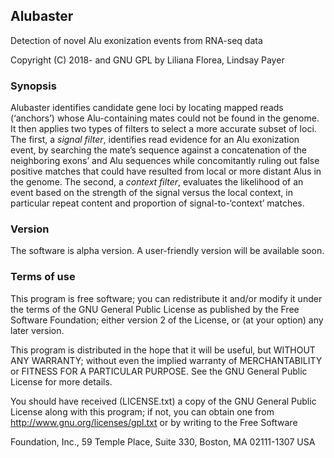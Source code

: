 ## Alubaster
Detection of novel Alu exonization events from RNA-seq data

Copyright (C) 2018- and GNU GPL by Liliana Florea, Lindsay Payer

### Synopsis
Alubaster identifies candidate gene loci by locating mapped reads (‘anchors’) whose Alu-containing mates could not be found in the genome. It then applies two types of filters to select a more accurate subset of loci. The first, a *signal filter*, identifies read evidence for an Alu exonization event, by searching the mate’s sequence against a concatenation of the neighboring exons’ and Alu sequences while concomitantly ruling out false positive matches that could have resulted from local or more distant Alus in the genome. The second, a *context filter*, evaluates the likelihood of an event based on the strength of the signal versus the local context, in particular repeat content and proportion of signal-to-‘context’ matches. 

### Version
The software is alpha version. A user-friendly version will be available soon.

### Terms of use
This program is free software; you can redistribute it and/or modify it under the terms of the GNU General Public License as published by the Free Software Foundation; either version 2 of the License, or (at your option) any later version.

This program is distributed in the hope that it will be useful, but WITHOUT ANY WARRANTY; without even the implied warranty of MERCHANTABILITY or FITNESS FOR A PARTICULAR PURPOSE.  See the GNU General Public License for more details.

You should have received (LICENSE.txt) a copy of the GNU General Public License along with this program; if not, you can obtain one from http://www.gnu.org/licenses/gpl.txt or by writing to the Free Software

Foundation, Inc., 59 Temple Place, Suite 330, Boston, MA  02111-1307  USA
